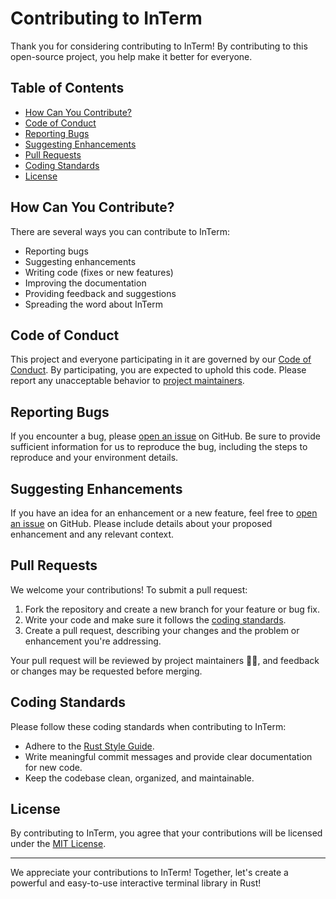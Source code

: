 # Contributing to InTerm

Thank you for considering contributing to InTerm! By contributing to this open-source project, you help make it better for everyone.

## Table of Contents

- [How Can You Contribute?](#how-can-you-contribute)
- [Code of Conduct](#code-of-conduct)
- [Reporting Bugs](#reporting-bugs)
- [Suggesting Enhancements](#suggesting-enhancements)
- [Pull Requests](#pull-requests)
- [Coding Standards](#coding-standards)
- [License](#license)

## How Can You Contribute?

There are several ways you can contribute to InTerm:

- Reporting bugs
- Suggesting enhancements
- Writing code (fixes or new features)
- Improving the documentation
- Providing feedback and suggestions
- Spreading the word about InTerm

## Code of Conduct

This project and everyone participating in it are governed by our [Code of Conduct](CODE_OF_CONDUCT.md). By participating, you are expected to uphold this code. Please report any unacceptable behavior to [project maintainers](MAINTAINERS.md).

## Reporting Bugs

If you encounter a bug, please [open an issue](https://github.com/your-username/interm/issues) on GitHub. Be sure to provide sufficient information for us to reproduce the bug, including the steps to reproduce and your environment details.

## Suggesting Enhancements

If you have an idea for an enhancement or a new feature, feel free to [open an issue](https://github.com/your-username/interm/issues) on GitHub. Please include details about your proposed enhancement and any relevant context.

## Pull Requests

We welcome your contributions! To submit a pull request:

1. Fork the repository and create a new branch for your feature or bug fix.
2. Write your code and make sure it follows the [coding standards](#coding-standards).
3. Create a pull request, describing your changes and the problem or enhancement you're addressing.

Your pull request will be reviewed by project maintainers 🙋‍♂️, and feedback or changes may be requested before merging.

## Coding Standards

Please follow these coding standards when contributing to InTerm:
- Adhere to the [Rust Style Guide](https://doc.rust-lang.org/1.0.0/style/README.html).
- Write meaningful commit messages and provide clear documentation for new code.
- Keep the codebase clean, organized, and maintainable.

## License

By contributing to InTerm, you agree that your contributions will be licensed under the [MIT License](LICENSE).

---

We appreciate your contributions to InTerm! Together, let's create a powerful and easy-to-use interactive terminal library in Rust!
